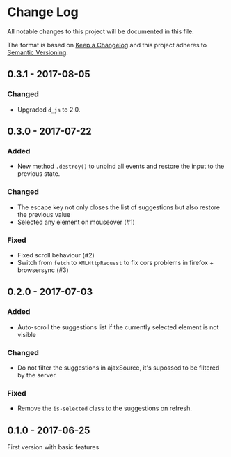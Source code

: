 # Change Log
All notable changes to this project will be documented in this file.

The format is based on [Keep a Changelog](http://keepachangelog.com/) 
and this project adheres to [Semantic Versioning](http://semver.org/).

## 0.3.1 - 2017-08-05

### Changed

* Upgraded `d_js` to 2.0.

## 0.3.0 - 2017-07-22

### Added

* New method `.destroy()` to unbind all events and restore the input to the previous state.

### Changed

* The escape key not only closes the list of suggestions but also restore the previous value
* Selected any element on mouseover (#1)

### Fixed

* Fixed scroll behaviour (#2)
* Switch from `fetch` to `XMLHttpRequest` to fix cors problems in firefox + browsersync (#3)

## 0.2.0 - 2017-07-03

### Added

* Auto-scroll the suggestions list if the currently selected element is not visible

### Changed

* Do not filter the suggestions in ajaxSource, it's supossed to be filtered by the server.

### Fixed

* Remove the `is-selected` class to the suggestions on refresh.

## 0.1.0 - 2017-06-25

First version with basic features
